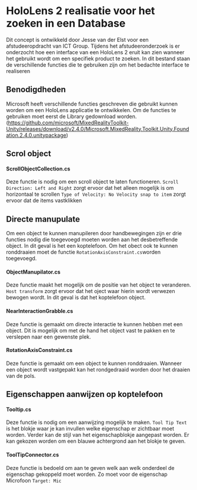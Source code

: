 # HoloLens 2 realisatie voor het zoeken in een Database

Dit concept is ontwikkeld door Jesse van der Elst voor een afstudeeropdracht van ICT Group. Tijdens het afstudeeronderzoek is er onderzocht hoe een interface van een HoloLens 2 eruit kan zien wanneer het gebruikt wordt om een specifiek product te zoeken. In dit bestand staan de verschillende functies die te gebruiken zijn om het bedachte interface te realiseren

## Benodigdheden
Microsoft heeft verschillende functies geschreven die gebruikt kunnen worden om een HoloLens applicatie te ontwikkelen. Om de functies te gebruiken moet eerst de Library gedownload worden. (https://github.com/microsoft/MixedRealityToolkit-Unity/releases/download/v2.4.0/Microsoft.MixedReality.Toolkit.Unity.Foundation.2.4.0.unitypackage)

## Scrol object

#### ScrollObjectCollection.cs
Deze functie is nodig om een scroll object te laten functioneren. 
`Scroll Direction: Left and Right` zorgt ervoor dat het alleen mogelijk is om horizontaal te scrollen
`Type of Velocity: No Velocity snap to item` zorgt ervoor dat de items vastklikken

## Directe manupulate
Om een object te kunnen manupileren door handbewegingen zijn er drie functies nodig die toegevoegd moeten worden aan het desbetreffende object. In dit geval is het een koptelefoon. Om het obect ook te kunnen ronddraaien moet de functie `RotationAxisConstraint.cs`worden toegevoegd.

#### ObjectManupilator.cs
Deze functie maakt het mogelijk om de positie van het object te veranderen. `Host transform` zorgt ervoor dat het oject waar hierin wordt verwezen bewogen wordt. In dit geval is dat het koptelefoon object.

#### NearInteractionGrabble.cs
Deze functie is gemaakt om directe interactie te kunnen hebben met een object. Dit is mogelijk om met de hand het object vast te pakken en te verslepen naar een gewenste plek. 

#### RotationAxisConstraint.cs
Deze functie is gemaakt om een object te kunnen ronddraaien. Wanneer een object wordt vastgepakt kan het rondgedraaid worden door het draaien van de pols. 

## Eigenschappen aanwijzen op koptelefoon

#### Tooltip.cs
Deze functie is nodig om een aanwijzing mogelijk te maken. `Tool Tip Text` is het blokje waar je kan invullen welke eigenschap er zichtbaar moet worden. Verder kan de stijl van het eigenschapblokje aangepast worden. Er kan gekozen worden om een blauwe achtergrond aan het blokje te geven.

#### ToolTipConnector.cs
Deze functie is bedoeld om aan te geven welk aan welk onderdeel de eigenschap gekoppeld moet worden. Zo moet voor de eigenschap Microfoon `Target: Mic`



